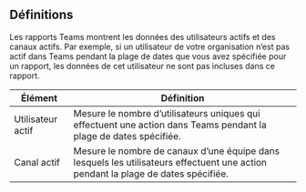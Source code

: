 ## <a name="definitions"></a>Définitions

Les rapports Teams montrent les données des utilisateurs actifs et des canaux actifs. Par exemple, si un utilisateur de votre organisation n’est pas actif dans Teams pendant la plage de dates que vous avez spécifiée pour un rapport, les données de cet utilisateur ne sont pas incluses dans ce rapport.

|Élément  |Définition  |
|---------|---------|
|Utilisateur actif     |Mesure le nombre d’utilisateurs uniques qui effectuent une action dans Teams pendant la plage de dates spécifiée.    |
|Canal actif    |Mesure le nombre de canaux d’une équipe dans lesquels les utilisateurs effectuent une action pendant la plage de dates spécifiée.           |
